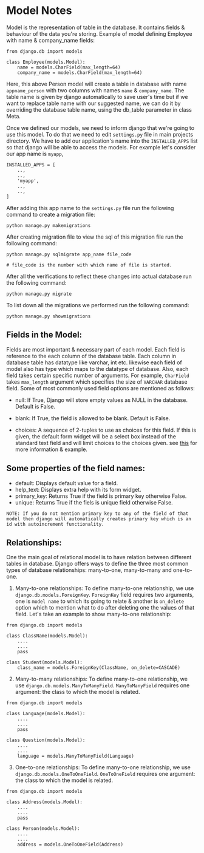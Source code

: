 # Model Notes

Model is the representation of table in the database. It contains fields & behaviour of the data you're storing. 
Example of model defining Employee with name & company_name fields: 
```
from django.db import models

class Employee(models.Model):
    name = models.CharField(max_length=64)
    company_name = models.CharField(max_length=64)
```
Here, this above Person model will create a table in database with name `appname_person` with two columns with names `name` & `company_name`. The table name is given by django automatically to save user's time but if we want to replace table name with our suggested name, we can do it by overriding the database table name, using the db_table parameter in class Meta. 

Once we defined our models, we need to inform django that we're going to use this model. To do that we need to edit `settings.py` file in main projects directory. We have to add our application's name into the `INSTALLED_APPS` list so that django will be able to access the models. 
For example let's consider our app name is `myapp`,
```
INSTALLED_APPS = [
    ..,
    ..,
    'myapp',
    ..,
    ..,
]
```

After adding this app name to the `settings.py` file run the following command to create a migration file:  
```
python manage.py makemigrations
```
After creating migration file to view the sql of this migration file run the following command: 
```
python manage.py sqlmigrate app_name file_code 

# file_code is the number with which name of file is started. 
```
After all the verifications to reflect these changes into actual database run the following command: 
```
python manage.py migrate
```
To list down all the migrations we performed run the following command:
```
python manage.py showmigrations
```

## Fields in the Model:
Fields are most important & necessary part of each model. Each field is reference to the each column of the database table. Each column in database table has datatype like varchar, int etc. likewise each field of model also has type which maps to the datatype of database. 
Also, each field takes certain specific number of arguments. For example, `CharField` takes `max_length` argument which specifies the size of `VARCHAR` database field. Some of most commonly used field options are mentioned as follows: 
- null: If True, Django will store empty values as NULL in the database. Default is False.

- blank: If True, the field is allowed to be blank. Default is False.

- choices: A sequence of 2-tuples to use as choices for this field. If this is given, the default form widget will be a select box instead of the standard text field and will limit choices to the choices given. see [this](https://docs.djangoproject.com/en/3.0/ref/models/fields/#django.db.models.Field.choices) for more information & example. 

## Some properties of the field names: 
- default: Displays default value for a field. 
- help_text: Displays extra help with its form widget. 
- primary_key: Returns True if the field is primary key otherwise False. 
- unique: Returns True if the fiels is unique field otherwise False. 

``` 
NOTE: If you do not mention primary key to any of the field of that model then django will automatically creates primary key which is an id with autoincrement functionality. 
```

## Relationships: 
One the main goal of relational model is to have relation between different tables in database. Django offers ways to define the three most common types of database relationships: many-to-one, many-to-many and one-to-one.

1. Many-to-one relationships: To define many-to-one relationship, we use `django.db.models.ForeignKey`. `ForeignKey` field requires two arguments, one is `model name` to which its going to relate & another is `on_delete` option which to mention what to do after deleting one the values of that field. 
Let's take an example to show many-to-one relationship: 
```
from django.db import models

class ClassName(models.Model):
    ....
    ....
    pass

class Student(models.Model):
    class_name = models.ForeignKey(ClassName, on_delete=CASCADE)

``` 
2. Many-to-many relationships: To define many-to-one relationship, we use `django.db.models.ManyToManyField`. `ManyToManyField` requires one argument: the class to which the model is related.
```
from django.db import models

class Language(models.Model):
    ....
    ....
    pass

class Question(models.Model):
    ....
    ....
    language = models.ManyToManyField(Language)
```
3. One-to-one relationships: To define many-to-one relationship, we use `django.db.models.OneToOneField`. `OneToOneField` requires one argument: the class to which the model is related.
```
from django.db import models

class Address(models.Model):
    ....
    ....
    pass

class Person(models.Model):
    ....
    ....
    address = models.OneToOneField(Address)
```